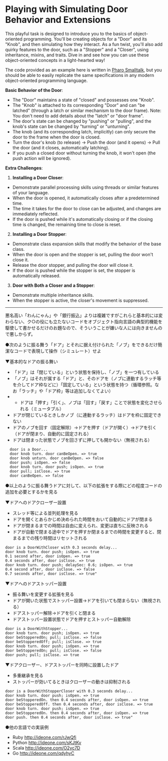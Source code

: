 # Playing with Simulating Door Behavior and Extensions

This playful task is designed to introduce you to the basics of object-oriented programming. You'll be creating objects for a "Door" and its "Knob", and then simulating how they interact. As a fun twist, you'll also add quirky features to the door, such as a "Stopper" and a "Closer", using inheritance, mixins, and traits. Dive in and see how you can use these object-oriented concepts in a light-hearted way!

The code provided as an example here is written in [Pharo Smalltalk](https://pharo.org/), but you should be able to easily replicate the same specifications in any modern object-oriented programming language.

**Basic Behavior of the Door**:
- The "Door" maintains a state of "closed" and possesses one "Knob".
- The "Knob" is attached to its corresponding "Door" and can "be latched" (through a latch or similar mechanism to the door frame). Note: You don't need to add details about the "latch" or "door frame".
- The door's state can be changed by "pushing" or "pulling", and the knob's state can be changed by "turning" or "unturning".
- The knob (and its corresponding latch, implicitly) can only secure the door to the frame when the door is closed.
- Turn the door's knob (to release) → Push the door (and it opens) → Pull the door (and it closes, automatically latching).
- If you push a closed door without turning the knob, it won't open (the push action will be ignored).

**Extra Challenges**:
1. **Installing a Door Closer**:
- Demonstrate parallel processing skills using threads or similar features of your language.
- When the door is opened, it automatically closes after a predetermined time.
- The time it takes for the door to close can be adjusted, and changes are immediately reflected.
- If the door is pushed while it's automatically closing or if the closing time is changed, the remaining time to close is reset.

2. **Installing a Door Stopper**:
- Demonstrate class expansion skills that modify the behavior of the base class.
- When the door is open and the stopper is set, pulling the door won't close it.
- Release the door stopper, and pulling the door will close it.
- If the door is pushed while the stopper is set, the stopper is automatically released.

3. **Door with Both a Closer and a Stopper**:
- Demonstrate multiple inheritance skills.
- When the stopper is active, the closer's movement is suppressed.

---

悪名高い「わんにゃん」や「銀行振込」よりは複雑ですがこれらと基本的には変わらない、ク○の役にも立たないコードをオブジェクト指向言語の典型的機能を駆使して書かせるだけのお題なので、そういうことが嫌いな人には向きませんので悪しからず。

●次のように振る舞う「ドア」とそれに据え付けられた「ノブ」をできるだけ簡潔なコードで表現して操作（シミュレート）せよ

▼基本的なドアの振る舞い
- 「ドア」は「閉じている」という状態を保持し、「ノブ」を一つ有している
- 「ノブ」はそれが属する「ドア」と、そのドアを（ノブに連動するラッチ等を介してドア枠などに）「固定している」という状態を持つ（循環参照。なお「ラッチ」や「ドア枠」等は追加しなくてよい）
- - ドアは「押す」「引く」、ノブは「回す」「戻す」ことで状態を変化させられる（ミュータブル）
- ドアが閉じているときしかノブ（に連動するラッチ）はドアを枠に固定できない
- ドアのノブを回す（固定解除）→ドアを押す（ドアが開く）→ドアを引く（ドアが閉まり、自動的に固定される）
- ドアは閉まった状態でノブを回さずに押しても開かない（無視される）

```
  door is a Door...
  door knob turn. door canBeOpen. => true
  door knob unturn. door canBeOpen. => false
  door push; isOpen. => false
  door knob turn. door push; isOpen. => true
  door pull; isClose. => true
  door canBeOpen. => false
```

●以上のように振る舞うドアに対して、以下の拡張をする際にどの程度コードの追加を必要とするかを見る

▼ドアへのドアクローザー設置
- スレッド等による並列処理を見る
- ドアを開くとあらかじめ決められた時間をおいて自動的にドアが閉まる
- ドアが閉まるまでの時間は自由に変えられ、変更は直ちに反映される
- ドアが自動で閉まる途中でドアを押すか閉まるまでの時間を変更すると、閉まるまでの残り時間はリセットされる

```
door is a DoorWithCloser with 0.3 seconds delay...
door knob turn. door push; isOpen. => true
0.1 second after, door isOpen. => true
0.4 seconds after, door isClose. => true
door knob turn. door push; delaySec: 0.6; isOpen. => true
0.4 second after, door isClose. => false
0.7 seconds after, door isClose. => true"
```

▼ドアへのドアストッパー設置
- 振る舞いを変更する拡張を見る
- ドアが開いた状態でストッパー設置→ドアを引いても閉まらない（無視される）
- ドアストッパー解除→ドアを引くと閉まる
- ドアストッパー設置状態でドアを押すとストッパー自動解除

```
door is a DoorWithStopper...
door knob turn. door push; isOpen. => true
door beStopperedOn; pull; isClose. => false
door beStopperedOff; pull; isClose. => true
door knob turn. door push; isOpen. => true
door beStopperedOn; pull; isClose. => false
door push; pull; isClose. => true
```

▼ドアクローザー、ドアストッパーを同時に設置したドア
- 多重継承を見る
- ストッパーが効いてるときはクローザーの動きは抑制される

```
door is a DoorWithStopperCloser with 0.3 seconds delay...
door knob turn. door push; isOpen. => true
door beStopperedOn. then 0.4 seconds after, door isOpen. => true
door beStopperedOff. then 0.4 seconds after, door isClose. => true
door knob turn. door push; isOpen. => true
door beStopperedOn. then 0.4 seconds after, door isOpen. => true
door push. then 0.4 seconds after, door isClose. => true"
```

●他の言語での実装例
- Ruby http://ideone.com/rJwQfi
- Python http://ideone.com/sKJtKv
- Scala http://ideone.com/O2yc7D
- Go http://ideone.com/qdyhyC
